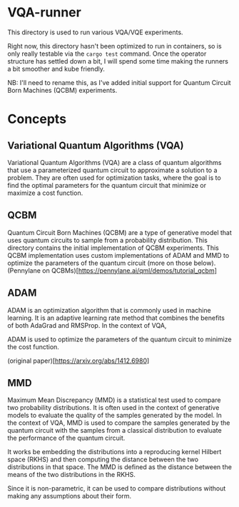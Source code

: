 # VQA-runner

This directory is used to run various VQA/VQE experiments.

Right now, this directory hasn't been optimized to run in containers, so is only really testable via the `cargo test` command.
Once the operator structure has settled down a bit, I will spend some time making the runners a bit smoother and kube friendly.

NB: I'll need to rename this, as I've added initial support for Quantum Circuit Born Machines (QCBM) experiments.

# Concepts

## Variational Quantum Algorithms (VQA)

Variational Quantum Algorithms (VQA) are a class of quantum algorithms that use a parameterized quantum circuit to
approximate a solution to a problem. They are often used for optimization tasks, where the goal is to find the optimal 
parameters for the quantum circuit that minimize or maximize a cost function.

## QCBM

Quantum Circuit Born Machines (QCBM) are a type of generative model that uses quantum circuits to sample from a 
probability distribution. This directory contains the initial implementation of QCBM experiments. This QCBM 
implementation uses custom implementations of ADAM and MMD to optimize the parameters of the quantum circuit (more on 
those below). (Pennylane on QCBMs)[https://pennylane.ai/qml/demos/tutorial_qcbm]

## ADAM 

ADAM is an optimization algorithm that is commonly used in machine learning. It is an adaptive learning rate method that
combines the benefits of both AdaGrad and RMSProp. In the context of VQA,

ADAM is used to optimize the parameters of the quantum circuit to minimize the cost function.

(original paper)[https://arxiv.org/abs/1412.6980]

## MMD

Maximum Mean Discrepancy (MMD) is a statistical test used to compare two probability distributions. It is often used in
the context of generative models to evaluate the quality of the samples generated by the model. In the context of VQA, 
MMD is used to compare the samples generated by the quantum circuit with the samples from a classical distribution to 
evaluate the performance of the quantum circuit.

It works be embedding the distributions into a reproducing kernel Hilbert space (RKHS) and then computing the distance between the
two distributions in that space. The MMD is defined as the distance between the means of the two distributions in the RKHS.

Since it is non-parametric, it can be used to compare distributions without making any assumptions about their form.
